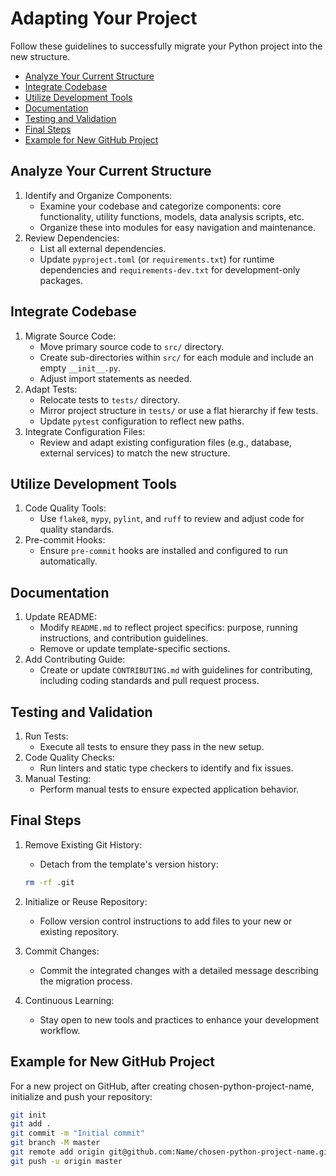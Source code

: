 # Adapting Your Project

Follow these guidelines to successfully migrate your Python project into the new structure.

- [Analyze Your Current Structure](#analyze-your-current-structure)
- [Integrate Codebase](#integrate-codebase)
- [Utilize Development Tools](#utilize-development-tools)
- [Documentation](#documentation)
- [Testing and Validation](#testing-and-validation)
- [Final Steps](#final-steps)
- [Example for New GitHub Project](#example-for-new-github-project)

## Analyze Your Current Structure

1. Identify and Organize Components:
    - Examine your codebase and categorize components: core functionality, utility functions, models, data analysis scripts, etc.
    - Organize these into modules for easy navigation and maintenance.
2. Review Dependencies:
    - List all external dependencies.
    - Update `pyproject.toml` (or `requirements.txt`) for runtime dependencies and `requirements-dev.txt` for development-only packages.

## Integrate Codebase

1. Migrate Source Code:
    - Move primary source code to `src/` directory.
    - Create sub-directories within `src/` for each module and include an empty `__init__.py`.
    - Adjust import statements as needed.
2. Adapt Tests:
    - Relocate tests to `tests/` directory.
    - Mirror project structure in `tests/` or use a flat hierarchy if few tests.
    - Update `pytest` configuration to reflect new paths.
3. Integrate Configuration Files:
    - Review and adapt existing configuration files (e.g., database, external services) to match the new structure.

## Utilize Development Tools

1. Code Quality Tools:
    - Use `flake8`, `mypy`, `pylint`, and `ruff` to review and adjust code for quality standards.
2. Pre-commit Hooks:
    - Ensure `pre-commit` hooks are installed and configured to run automatically.

## Documentation

1. Update README:
    - Modify `README.md` to reflect project specifics: purpose, running instructions, and contribution guidelines.
    - Remove or update template-specific sections.
2. Add Contributing Guide:
    - Create or update `CONTRIBUTING.md` with guidelines for contributing, including coding standards and pull request process.

## Testing and Validation

1. Run Tests:
    - Execute all tests to ensure they pass in the new setup.
2. Code Quality Checks:
    - Run linters and static type checkers to identify and fix issues.
3. Manual Testing:
    - Perform manual tests to ensure expected application behavior.

## Final Steps

1. Remove Existing Git History:

    - Detach from the template's version history:

    ```sh
    rm -rf .git
    ```

2. Initialize or Reuse Repository:
    - Follow version control instructions to add files to your new or existing repository.
3. Commit Changes:
    - Commit the integrated changes with a detailed message describing the migration process.
4. Continuous Learning:
    - Stay open to new tools and practices to enhance your development workflow.

## Example for New GitHub Project

For a new project on GitHub, after creating chosen-python-project-name, initialize and push your repository:

```sh
git init
git add .
git commit -m "Initial commit"
git branch -M master
git remote add origin git@github.com:Name/chosen-python-project-name.git
git push -u origin master
```
